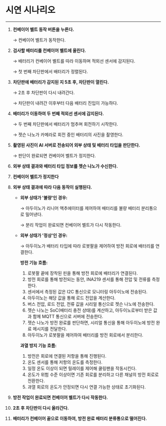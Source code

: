 # 시연 시나리오

---

1. **컨베이어 벨트 동작 버튼을 누른다.**
    
    → 컨베이어 벨트가 동작한다.
    
2. **검사할 배터리를 컨베이어 벨트에 올린다.**
    
    → 배터리가 컨베이어 벨트를 따라 이동하며 적외선 센서에 감지된다.
    
    → 첫 번째 차단판에서 배터리가 정렬된다.
    
3. **차단판에 배터리가 감지된 지 5초 후, 차단판이 열린다.**
    
    → 2초 후 차단판이 다시 내려간다.
    
    → 차단판이 내려간 이후부터 다음 배터리 진입이 가능하다.
    
4. **배터리가 이동하여 두 번째 적외선 센서에 감지된다.**
    
    → 두 번째 차단판에서 배터리가 멈추며 회전하기 시작한다.
    
    → 젯슨 나노가 카메라로 회전 중인 배터리의 사진을 촬영한다.
    
5. **촬영된 사진이 AI 서버로 전송되어 외부 상태 및 배터리 타입을 판단한다.**
    
    → 판단이 완료되면 컨베이어 벨트가 정지한다.
    
6. **외부 상태 결과와 배터리 타입 정보를 젯슨 나노가 수신한다.**
7. **컨베이어 벨트가 정지한다**
8. **외부 상태 결과에 따라 다음 동작이 실행된다.**
    - **외부 상태가 '불량'인 경우:**
        
        → 아두이노가 리니어 액추에이터를 제어하여 배터리를 불량 배터리 분리통으로 밀어낸다.
        
        → 분리 작업이 완료되면 컨베이어 벨트가 다시 작동한다.
        
    - **외부 상태가 '정상'인 경우:**
        
        → 아두이노가 배터리 타입에 따라 로봇팔을 제어하여 방전 회로에 배터리를 연결한다.
        
        **방전 기능 흐름:**
        
        1. 로봇팔 끝에 장착된 핀을 통해 방전 회로에 배터리가 연결된다.
        2. 방전 회로를 통해 방전되는 동안, INA219 센서를 통해 전압 및 전류를 측정한다.
        3. 센서에서 측정된 값은 I2C 통신으로 모니터링 아두이노에 전송된다.
        4. 아두이노는 해당 값을 통해 로드 전압을 계산한다.
        5. 버스 전압, 로드 전압, 전류 값을 시리얼 통신으로 젯슨 나노에 전송한다.
        6. 젯슨 나노는 SoC(배터리 충전 상태)를 계산하고, 아두이노로부터 받은 값과 함께 MQTT 통신으로 서버에 전송한다.
        7. 젯슨 나노가 방전 완료를 판단하면, 시리얼 통신을 통해 아두이노에 방전 완료 메시지를 전달한다.
        8. 아두이노가 로봇팔을 제어하여 배터리를 방전 회로에서 분리한다.
        
        **과열 방지 기능 흐름:**
        
        1. 방전은 회로에 연결된 저항을 통해 진행된다.
        2. 온도 센서를 통해 저항의 온도를 측정한다.
        3. 일정 온도 이상이 되면 릴레이를 제어해 쿨링팬을 작동시킨다.
        4. 온도가 위험 수준 이상이면 기존 회로를 분리하고 다른 채널의 방전 회로로 전환한다.
        5. 과열 회로의 온도가 안정되면 다시 연결 가능한 상태로 초기화된다.
9. **방전 작업이 완료되면 컨베이어 벨트가 다시 작동한다.**
10. **2초 후 차단판이 다시 올라간다.**
11. **배터리가 컨베이어 끝으로 이동하여, 방전 완료 배터리 분류통으로 떨어진다.**
